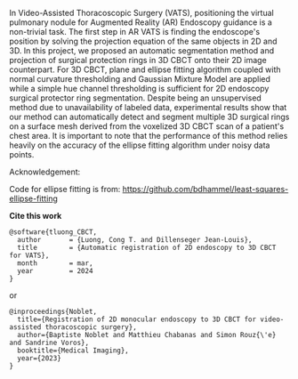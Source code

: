 In Video-Assisted Thoracoscopic Surgery (VATS), positioning the virtual pulmonary nodule for
Augmented Reality (AR) Endoscopy guidance is a non-trivial task. The first step in AR VATS
is finding the endoscope's position by solving the projection equation of the same objects in
2D and 3D. In this project, we proposed an automatic segmentation method and projection of
surgical protection rings in 3D CBCT onto their 2D image counterpart. For 3D CBCT, plane
and ellipse fitting algorithm coupled with normal curvature thresholding and Gaussian Mixture
Model are applied while a simple hue channel thresholding is sufficient for 2D endoscopy surgical
protector ring segmentation. Despite being an unsupervised method due to unavailability of
labeled data, experimental results show that our method can automatically detect and segment
multiple 3D surgical rings on a surface mesh derived from the voxelized 3D CBCT scan of a
patient's chest area. It is important to note that the performance of this method relies heavily
on the accuracy of the ellipse fitting algorithm under noisy data points.

Acknowledgement:

Code for ellipse fitting is from:
https://github.com/bdhammel/least-squares-ellipse-fitting

**Cite this work**
```
@software{tluong_CBCT,
  author       = {Luong, Cong T. and Dillenseger Jean-Louis},
  title        = {Automatic registration of 2D endoscopy to 3D CBCT for VATS},
  month        = mar,
  year         = 2024
}
```
or
```
@inproceedings{Noblet,
  title={Registration of 2D monocular endoscopy to 3D CBCT for video-assisted thoracoscopic surgery},
  author={Baptiste Noblet and Matthieu Chabanas and Simon Rouz{\'e} and Sandrine Voros},
  booktitle={Medical Imaging},
  year={2023}
}
```
